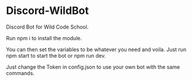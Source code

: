 # Discord-WildBot
Discord Bot for Wild Code School.

Run npm i to install the module.

You can then set the variables to be whatever you need and voila.
Just run npm start to start the bot or npm run dev.

Just change the Token in config.json to use your own bot with the same commands.
